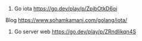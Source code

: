 1. Go iota https://go.dev/play/p/ZpibOtkD6oi

Blog https://www.sohamkamani.com/golang/iota/

1. Go server web https://go.dev/play/p/ZRndIikqn4S
